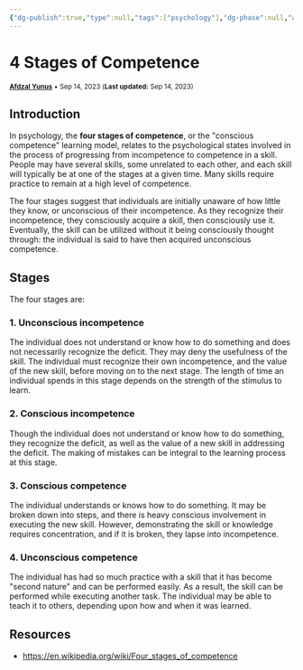 ```yaml
---
{"dg-publish":true,"type":null,"tags":["psychology"],"dg-phase":null,"author":"[Afdzal Yunus](https://afdzal.dev)","date-created":"2023-09-14 06:37 AM","date-modified":"2023-09-14 06:37 AM","permalink":"/posts/2023/230914063757-4-stages-of-competence/","dgPassFrontmatter":true,"noteIcon":"","created":"","updated":""}
---
```


# 4 Stages of Competence
<small>**[Afdzal Yunus](https://afdzal.dev)** • Sep 14, 2023 (**Last updated:** Sep 14, 2023)</small>

## Introduction
In psychology, the **four stages of competence**, or the "conscious competence" learning model, relates to the psychological states involved in the process of progressing from incompetence to competence in a skill. People may have several skills, some unrelated to each other, and each skill will typically be at one of the stages at a given time. Many skills require practice to remain at a high level of competence.

The four stages suggest that individuals are initially unaware of how little they know, or unconscious of their incompetence. As they recognize their incompetence, they consciously acquire a skill, then consciously use it. Eventually, the skill can be utilized without it being consciously thought through: the individual is said to have then acquired unconscious competence.

## Stages
The four stages are:
### 1. Unconscious incompetence
The individual does not understand or know how to do something and does not necessarily recognize the deficit. They may deny the usefulness of the skill. The individual must recognize their own incompetence, and the value of the new skill, before moving on to the next stage. The length of time an individual spends in this stage depends on the strength of the stimulus to learn.
### 2. Conscious incompetence
Though the individual does not understand or know how to do something, they recognize the deficit, as well as the value of a new skill in addressing the deficit. The making of mistakes can be integral to the learning process at this stage.
### 3. Conscious competence
The individual understands or knows how to do something. It may be broken down into steps, and there is heavy conscious involvement in executing the new skill. However, demonstrating the skill or knowledge requires concentration, and if it is broken, they lapse into incompetence.
### 4. Unconscious competence
The individual has had so much practice with a skill that it has become "second nature" and can be performed easily. As a result, the skill can be performed while executing another task. The individual may be able to teach it to others, depending upon how and when it was learned.

## Resources
- https://en.wikipedia.org/wiki/Four_stages_of_competence